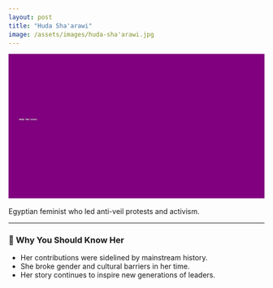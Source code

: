 ```yaml
---
layout: post
title: "Huda Sha'arawi"
image: /assets/images/huda-sha'arawi.jpg
---
```


![Huda Sha'arawi](/assets/images/huda-sha'arawi.jpg)

Egyptian feminist who led anti-veil protests and activism.

---

### 🌟 Why You Should Know Her

- Her contributions were sidelined by mainstream history.
- She broke gender and cultural barriers in her time.
- Her story continues to inspire new generations of leaders.

